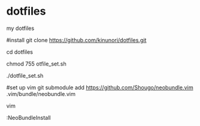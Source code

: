 dotfiles
========

my dotfiles

#install
git clone https://github.com/kinunori/dotfiles.git

cd dotfiles

chmod 755 otfile_set.sh

./dotfile_set.sh

#set up vim
git submodule add https://github.com/Shougo/neobundle.vim .vim/bundle/neobundle.vim

vim

:NeoBundleInstall
